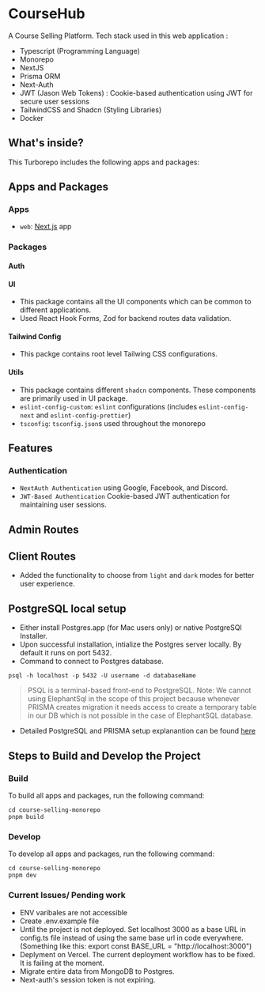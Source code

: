 # CourseHub

A Course Selling Platform. Tech stack used in this web application :

- Typescript (Programming Language)
- Monorepo
- NextJS
- Prisma ORM
- Next-Auth
- JWT (Jason Web Tokens) : Cookie-based authentication using JWT for secure user sessions
- TailwindCSS and Shadcn (Styling Libraries)
- Docker

## What's inside?

This Turborepo includes the following apps and packages:

## Apps and Packages

### Apps

- `web`: [Next.js](https://nextjs.org/) app

### Packages

#### Auth

#### UI

- This package contains all the UI components which can be common to different applications.
- Used React Hook Forms, Zod for backend routes data validation.

#### Tailwind Config

- This packge contains root level Tailwing CSS configurations.

#### Utils

- This package contains different `shadcn` components. These components are primarily used in UI package.
- `eslint-config-custom`: `eslint` configurations (includes `eslint-config-next` and `eslint-config-prettier`)
- `tsconfig`: `tsconfig.json`s used throughout the monorepo

## Features

### Authentication

- `NextAuth Authentication` using Google, Facebook, and Discord.
- `JWT-Based Authentication` Cookie-based JWT authentication for maintaining user sessions.

## Admin Routes

## Client Routes

- Added the functionality to choose from `light` and `dark` modes for better user experience.

## PostgreSQL local setup

- Either install Postgres.app (for Mac users only) or native PostgreSQl Installer.
- Upon successful installation, intialize the Postgres server locally. By default it runs on port 5432.
- Command to connect to Postgres database.

```
psql -h localhost -p 5432 -U username -d databaseName
```

> PSQL is a terminal-based front-end to PostgreSQL.
> Note: We cannot using ElephantSql in the scope of this project because whenever PRISMA creates migration it needs access to create a temporary table in our DB which is not possible in the case of ElephantSQL database.

- Detailed PostgreSQL and PRISMA setup explanantion can be found [here](https://www.notion.so/PostgreSQL-and-PRISMA-da27e19c28974fb182bf935022ccb83a)

## Steps to Build and Develop the Project

### Build

To build all apps and packages, run the following command:

```
cd course-selling-monorepo
pnpm build
```

### Develop

To develop all apps and packages, run the following command:

```
cd course-selling-monorepo
pnpm dev
```

### Current Issues/ Pending work

- ENV varibales are not accessible
- Create .env.example file
- Until the project is not deployed. Set localhost 3000 as a base URL in config.ts file instead of using the same base url in code everywhere. (Something like this:
  export const BASE_URL = "http://localhost:3000")
- Deplyment on Vercel. The current deployment workflow has to be fixed. It is failing at the moment.
- Migrate entire data from MongoDB to Postgres.
- Next-auth's session token is not expiring.
